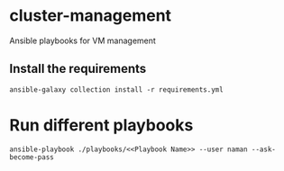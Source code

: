 # cluster-management
Ansible playbooks for VM management

## Install the requirements
```
ansible-galaxy collection install -r requirements.yml
```

# Run different playbooks
```
ansible-playbook ./playbooks/<<Playbook Name>> --user naman --ask-become-pass
```
